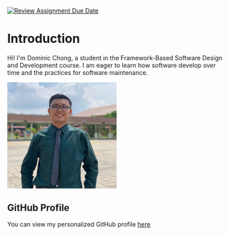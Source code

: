 [![Review Assignment Due Date](https://classroom.github.com/assets/deadline-readme-button-22041afd0340ce965d47ae6ef1cefeee28c7c493a6346c4f15d667ab976d596c.svg)](https://classroom.github.com/a/LQr4ft17)
# Introduction
Hi! I'm Dominic Chong, a student in the Framework-Based Software Design and Development course. 
I am eager to learn how software develop over time and the practices for software maintenance.

<img src="Picture.jpg" alt="Alt Text" style="width:50%; height:auto;">  <!-- Link to the uploaded image -->

## GitHub Profile

You can view my personalized GitHub profile [here](https://github.com/dominicchong)

